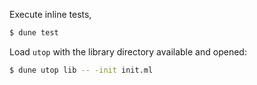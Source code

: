 Execute inline tests,

```sh
$ dune test
```

Load `utop` with the library directory available and opened:

```sh
$ dune utop lib -- -init init.ml
```
